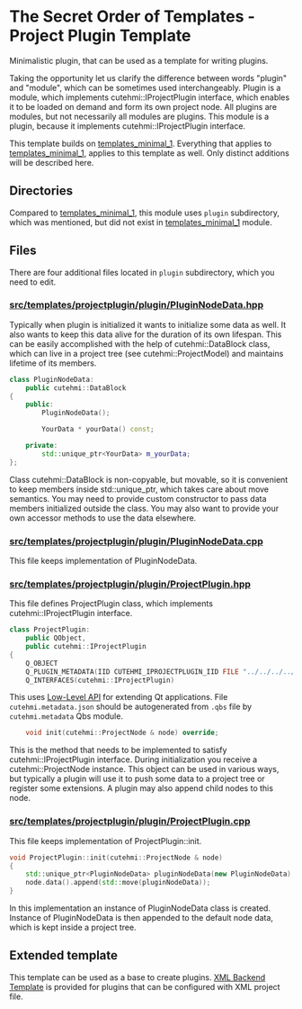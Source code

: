 # The Secret Order of Templates - Project Plugin Template

Minimalistic plugin, that can be used as a template for writing plugins.

Taking the opportunity let us clarify the difference between words "plugin" and
"module", which can be sometimes used interchangeably. Plugin is a module, which
implements cutehmi::IProjectPlugin interface, which enables it to be loaded on
demand and form its own project node. All plugins are modules, but not
necessarily all modules are plugins. This module is a plugin, because it
implements cutehmi::IProjectPlugin interface.

This template builds on [templates_minimal_1](../templates_minimal_1/).
Everything that applies to [templates_minimal_1](../templates_minimal_1/),
applies to this template as well. Only distinct additions will be described
here.


## Directories

Compared to [templates_minimal_1](../templates_minimal_1/), this module uses
`plugin` subdirectory, which was mentioned, but did not exist in
[templates_minimal_1](../templates_minimal_1/) module.


## Files

There are four additional files located in `plugin` subdirectory, which you
need to edit.


### [src/templates/projectplugin/plugin/PluginNodeData.hpp]

Typically when plugin is initialized it wants to initialize some data as well.
It also wants to keep this data alive for the duration of its own lifespan.
This can be easily accomplished with the help of cutehmi::DataBlock class, which
can live in a project tree (see cutehmi::ProjectModel) and maintains lifetime of
its members.

```cpp
class PluginNodeData:
    public cutehmi::DataBlock
{
    public:
        PluginNodeData();

        YourData * yourData() const;

    private:
        std::unique_ptr<YourData> m_yourData;
};
```
Class cutehmi::DataBlock is non-copyable, but movable, so it is convenient to
keep members inside std::unique_ptr, which takes care about move semantics. You
may need to provide custom constructor to pass data members initialized outside
the class. You may also want to provide your own accessor methods to use the
data elsewhere.


### [src/templates/projectplugin/plugin/PluginNodeData.cpp]

This file keeps implementation of PluginNodeData.


### [src/templates/projectplugin/plugin/ProjectPlugin.hpp]

This file defines ProjectPlugin class, which implements cutehmi::IProjectPlugin
interface.

```cpp
class ProjectPlugin:
    public QObject,
    public cutehmi::IProjectPlugin
{
    Q_OBJECT
    Q_PLUGIN_METADATA(IID CUTEHMI_IPROJECTPLUGIN_IID FILE "../../../../cutehmi.metadata.json")
    Q_INTERFACES(cutehmi::IProjectPlugin)
```
This uses [Low-Level API](http://doc.qt.io/qt-5/plugins-howto.html#the-low-level-api-extending-qt-applications)
for extending Qt applications. File `cutehmi.metadata.json` should be
autogenerated from `.qbs` file by `cutehmi.metadata` Qbs module.

```cpp
    void init(cutehmi::ProjectNode & node) override;
```
This is the method that needs to be implemented to satisfy
cutehmi::IProjectPlugin interface. During initialization you receive a
cutehmi::ProjectNode instance. This object can be used in various ways, but
typically a plugin will use it to push some data to a project tree or register
some extensions. A plugin may also append child nodes to this node.


### [src/templates/projectplugin/plugin/ProjectPlugin.cpp]

This file keeps implementation of ProjectPlugin::init.

```cpp
void ProjectPlugin::init(cutehmi::ProjectNode & node)
{
    std::unique_ptr<PluginNodeData> pluginNodeData(new PluginNodeData);
    node.data().append(std::move(pluginNodeData));
}
```
In this implementation an instance of PluginNodeData class is created. Instance
of PluginNodeData is then appended to the default node data, which is kept
inside a project tree.


## Extended template

This template can be used as a base to create plugins.
[XML Backend Template](../templates_xmlbackend_1/) is provided for plugins that
can be configured with XML project file.

[src/templates/projectplugin/plugin/ProjectPlugin.hpp]: ../../modules/templates_projectplugin_1/src/templates/projectplugin/plugin/ProjectPlugin.hpp
[src/templates/projectplugin/plugin/ProjectPlugin.cpp]: ../../modules/templates_projectplugin_1/src/templates/projectplugin/plugin/ProjectPlugin.cpp
[src/templates/projectplugin/plugin/PluginNodeData.hpp]: ../../modules/templates_projectplugin_1/src/templates/projectplugin/plugin/PluginNodeData.hpp
[src/templates/projectplugin/plugin/PluginNodeData.cpp]: ../../modules/templates_projectplugin_1/src/templates/projectplugin/plugin/PluginNodeData.cpp

